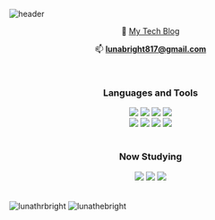 ![header](https://capsule-render.vercel.app/api?type=waving&color=96BAFF&height=350&animation=fadeIn&section=header&text=Hi&#33;&ensp;I&rsquo;m&ensp;Luna&desc=Summer&hyphen;born&comma;&ensp;summer&hyphen;like&ensp;passionate&ensp;frontend&ensp;developer&descAlignY=50&fontSize=40&fontColor=ffffff&fontAlignY=40)

<div align="center"> 

  📝 [My Tech Blog](https://velog.io/@anachrosh)  
  
  📫 **lunabright817@gmail.com**
  
</div>

<br />

<h3 align="center">Languages and Tools</h3>
<div align="center">  
 <img src="https://img.shields.io/badge/HTML5-DD4B25?style=flat-square&logo=HTML5&logoColor=white"/>
 <img src="https://img.shields.io/badge/CSS3-146EB0?style=flat-square&logo=CSS3&logoColor=white"/>
 <img src="https://img.shields.io/badge/JavaScript-F7DF1E?style=flat-square&logo=JavaScript&logoColor=white"/>
 <img src="https://img.shields.io/badge/React-61DAFB?style=flat-square&logo=React&logoColor=white"/>
 <br />
 <img src="https://img.shields.io/badge/styled&nbsp;components-DB7093?style=flat-square&logo=styled-components&logoColor=white"/>
 <img src="https://img.shields.io/badge/SCSS-C96195?style=flat-square&logo=SciPy&logoColor=white"/>
  <img src="https://img.shields.io/badge/Notion-000000?style=flat-square&logo=Notion&logoColor=white"/>
  <img src="https://img.shields.io/badge/Git-F05032?style=flat-square&logo=Git&logoColor=white"/>
</div>

<br />

<h3 align="center">Now Studying</h3>
<div align="center">
  <img src="https://img.shields.io/badge/Next.js-000000?style=flat-square&logo=Next.js&logoColor=white"/>
  <img src="https://img.shields.io/badge/TypeScript-3178C6?style=flat-square&logo=TypeScript&logoColor=white"/>
  <img src="https://img.shields.io/badge/MobX-FF9955?style=flat-square&logo=MobX&logoColor=white"/>
</div>

<br />
<br />

<div>
<img src="https://github-readme-stats.vercel.app/api/top-langs?username=lunathebright&show_icons=true&theme=buefy&locale=en&layout=compact" alt="lunathrbright" />&nbsp;<img src="https://github-readme-stats.vercel.app/api?username=lunathebright&show_icons=true&theme=buefy&locale=en" alt="lunathebright" />
</div>
